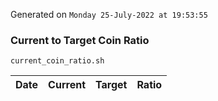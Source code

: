 Generated on `Monday 25-July-2022 at 19:53:55`

### Current to Target Coin Ratio
`current_coin_ratio.sh`

Date|Current|Target|Ratio
---|---|---|---
